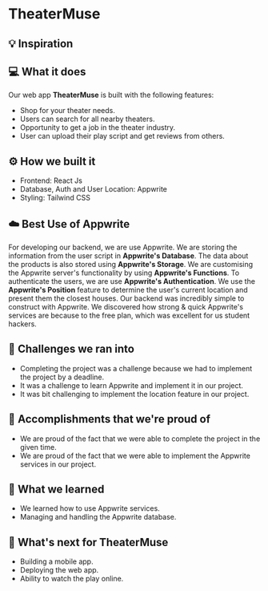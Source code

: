 # TheaterMuse

## 💡 Inspiration

## 💻 What it does

Our web app **TheaterMuse** is built with the following features:
- Shop for your theater needs.
- Users can search for all nearby theaters.
- Opportunity to get a job in the theater industry.
- User can upload their play script and get reviews from others.

## ⚙️ How we built it

- Frontend: React Js
- Database, Auth and User Location: Appwrite
- Styling: Tailwind CSS

## ☁️ Best Use of Appwrite

For developing our backend, we are use Appwrite. We are storing the information from the user script in **Appwrite's Database**. The data about the products is also stored using **Appwrite's Storage**. We are customising the Appwrite server's functionality by using **Appwrite's Functions**. To authenticate the users, we are use **Appwrite's Authentication**. We use the **Appwrite's Position** feature to determine the user's current location and present them the closest houses. Our backend was incredibly simple to construct with Appwrite. We discovered how strong & quick Appwrite's services are because to the free plan, which was excellent for us student hackers.

## 🧠 Challenges we ran into

- Completing the project was a challenge because we had to implement the project by a deadline.
- It was a challenge to learn Appwrite and implement it in our project.
- It was bit challenging to implement the location feature in our project.

## 🏅 Accomplishments that we're proud of

- We are proud of the fact that we were able to complete the project in the given time.
- We are proud of the fact that we were able to implement the Appwrite services in our project.

## 📖 What we learned

- We learned how to use Appwrite services.
- Managing and handling the Appwrite database.

## 🚀 What's next for TheaterMuse

- Building a mobile app.
- Deploying the web app.
- Ability to watch the play online.